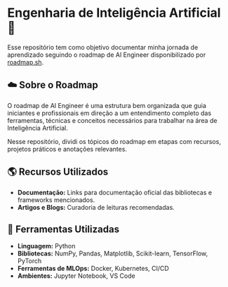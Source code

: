 # Engenharia de Inteligência Artificial 🤖

Esse repositório tem como objetivo documentar minha jornada de aprendizado seguindo o roadmap de AI Engineer disponibilizado por [roadmap.sh](https://roadmap.sh/ai-engineer).

## ☁️ Sobre o Roadmap

O roadmap de AI Engineer é uma estrutura bem organizada que guia iniciantes e profissionais em direção a um entendimento completo das ferramentas, técnicas e conceitos necessários para trabalhar na área de Inteligência Artificial.

Nesse repositório, dividi os tópicos do roadmap em etapas com recursos, projetos práticos e anotações relevantes.

## 🌎 Recursos Utilizados

- **Documentação:** Links para documentação oficial das bibliotecas e frameworks mencionados.
- **Artigos e Blogs:** Curadoria de leituras recomendadas.

## 🔧 Ferramentas Utilizadas

- **Linguagem:** Python  
- **Bibliotecas:** NumPy, Pandas, Matplotlib, Scikit-learn, TensorFlow, PyTorch  
- **Ferramentas de MLOps:** Docker, Kubernetes, CI/CD  
- **Ambientes:** Jupyter Notebook, VS Code  

